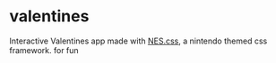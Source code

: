 # valentines

Interactive Valentines app made with [NES.css](https://nostalgic-css.github.io/NES.css/), a nintendo themed css framework. 
for fun
